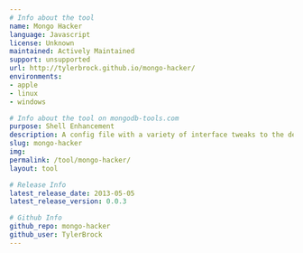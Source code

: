 ```yaml
---
# Info about the tool
name: Mongo Hacker
language: Javascript
license: Unknown
maintained: Actively Maintained
support: unsupported
url: http://tylerbrock.github.io/mongo-hacker/
environments:
- apple
- linux
- windows

# Info about the tool on mongodb-tools.com
purpose: Shell Enhancement
description: A config file with a variety of interface tweaks to the default shell.
slug: mongo-hacker
img: 
permalink: /tool/mongo-hacker/
layout: tool

# Release Info
latest_release_date: 2013-05-05
latest_release_version: 0.0.3

# Github Info
github_repo: mongo-hacker
github_user: TylerBrock
---
```



